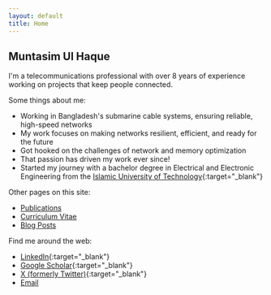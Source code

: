 ```yaml
---
layout: default
title: Home
---
```


## Muntasim Ul Haque

I'm a telecommunications professional with over 8 years of experience working on projects that keep people connected.

Some things about me:
* Working in Bangladesh's submarine cable systems, ensuring reliable, high-speed networks
* My work focuses on making networks resilient, efficient, and ready for the future
* Got hooked on the challenges of network and memory optimization
* That passion has driven my work ever since!
* Started my journey with a bachelor degree in Electrical and Electronic Engineering from the [Islamic University of Technology](https://www.iutoic-dhaka.edu/){:target="_blank"}

Other pages on this site:
* [Publications](/publications/)
* [Curriculum Vitae](/cv/)
* [Blog Posts](/blog/)

Find me around the web:
* [LinkedIn](https://www.linkedin.com/in/muntasimulhaque/){:target="_blank"}
* [Google Scholar](https://scholar.google.com/citations?hl=en&user=qsD8a0MAAAAJ&view_op=list_works&sortby=pubdate){:target="_blank"}
* [X (formerly Twitter)](https://x.com/muntasimulhaque){:target="_blank"}
* [Email](mailto:muntasim.u.h@gmail.com)